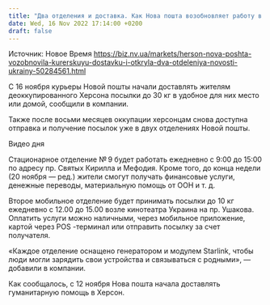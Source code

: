 ```yaml
---
title: "Два отделения и доставка. Как Нова пошта возобновляет работу в Херсоне"
date: Wed, 16 Nov 2022 17:14:00 +0200
draft: false
---
```

Источник: Новое Время https://biz.nv.ua/markets/herson-nova-poshta-vozobnovila-kurerskuyu-dostavku-i-otkryla-dva-otdeleniya-novosti-ukrainy-50284561.html


С 16 ноября курьеры Новой пошты начали доставлять жителям деоккупированного Херсона посылки до 30 кг в удобное для них место или домой, сообщили в компании.

 Также после восьми месяцев оккупации херсонцам снова доступна отправка и получение посылок уже в двух отделениях Новой пошты.

 Видео дня   

 Стационарное отделение № 9 будет работать ежедневно с 9:00 до 15:00 по адресу пр. Святых Кирилла и Мефодия. Кроме того, до конца недели (20 ноября — ред.) жители смогут получать финансовые услуги, денежные переводы, материальную помощь от ООН и т. д.

 Второе мобильное отделение будет принимать посылки до 10 кг ежедневно с 12.00 до 15.00 возле кинотеатра Украина на пр. Ушакова. Оплатить услуги можно наличными, через мобильное приложение, картой через POS -терминал или отправить посылку за счет получателя.

 «Каждое отделение оснащено генератором и модулем Starlink, чтобы люди могли зарядить свои устройства и связываться с родными», — добавили в компании.

 Как сообщалось, с 12 ноября Нова пошта начала доставлять гуманитарную помощь в Херсон.
